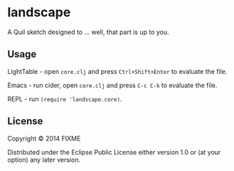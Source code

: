 # landscape

A Quil sketch designed to ... well, that part is up to you.

## Usage

LightTable - open `core.clj` and press `Ctrl+Shift+Enter` to evaluate the file.

Emacs - run cider, open `core.clj` and press `C-c C-k` to evaluate the file.

REPL - run `(require 'landscape.core)`.

## License

Copyright © 2014 FIXME

Distributed under the Eclipse Public License either version 1.0 or (at
your option) any later version.
